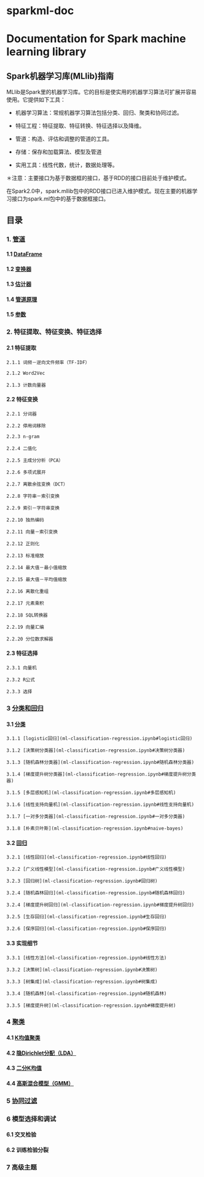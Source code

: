 # sparkml-doc
Documentation for Spark machine learning library
====

## Spark机器学习库(MLlib)指南

MLlib是Spark里的机器学习库。它的目标是使实用的机器学习算法可扩展并容易使用。它提供如下工具：

* 机器学习算法：常规机器学习算法包括分类、回归、聚类和协同过滤。

* 特征工程：特征提取、特征转换、特征选择以及降维。

* 管道：构造、评估和调整的管道的工具。

* 存储：保存和加载算法、模型及管道

* 实用工具：线性代数，统计，数据处理等。

＊注意：主要接口为基于数据框的接口，基于RDD的接口目前处于维护模式。

在Spark2.0中，spark.mllib包中的RDD接口已进入维护模式。现在主要的机器学习接口为spark.ml包中的基于数据框接口。

## 目录

### 1. [管道](ml-pipeline.md)

#### 1.1 [DataFrame](ml-pipeline.md#dataframe)

#### 1.2 [变换器](ml-pipeline.md#transformers)

#### 1.3 [估计器](ml-pipeline.md#estimators)

#### 1.4 [管道原理](ml-pipeline.md#pipeline)

#### 1.5 [参数](ml-pipeline.md#parameters)

### 2. 特征提取、特征变换、特征选择

#### 2.1 特征提取

    2.1.1 词频－逆向文件频率（TF-IDF）

    2.1.2 Word2Vec

    2.1.3 计数向量器

#### 2.2 特征变换

    2.2.1 分词器

    2.2.2 停用词移除

    2.2.3 n-gram

    2.2.4 二值化

    2.2.5 主成分分析（PCA）

    2.2.6 多项式展开

    2.2.7 离散余弦变换（DCT）

    2.2.8 字符串－索引变换

    2.2.9 索引－字符串变换

    2.2.10 独热编码

    2.2.11 向量－索引变换

    2.2.12 正则化

    2.2.13 标准缩放

    2.2.14 最大值－最小值缩放

    2.2.15 最大值－平均值缩放

    2.2.16 离散化重组

    2.2.17 元素乘积

    2.2.18 SQL转换器

    2.2.19 向量汇编

    2.2.20 分位数求解器

#### 2.3 特征选择

    2.3.1 向量机

    2.3.2 R公式

    2.3.3 选择

### 3 [分类和回归](ml-classification-regression.ipynb)

#### 3.1 [分类](ml-classification-regression.ipynb#分类)

    3.1.1 [logistic回归](ml-classification-regression.ipynb#logistic回归)

    3.1.2 [决策树分类器](ml-classification-regression.ipynb#决策树分类器)

    3.1.3 [随机森林分类器](ml-classification-regression.ipynb#随机森林分类器)

    3.1.4 [梯度提升树分类器](ml-classification-regression.ipynb#梯度提升树分类器)

    3.1.5 [多层感知机](ml-classification-regression.ipynb#多层感知机)

    3.1.6 [线性支持向量机](ml-classification-regression.ipynb#线性支持向量机)

    3.1.7 [一对多分类器](ml-classification-regression.ipynb#一对多分类器)

    3.1.8 [朴素贝叶斯](ml-classification-regression.ipynb#naive-bayes)

#### 3.2 [回归](ml-classification-regression.ipynb#回归)

    3.2.1 [线性回归](ml-classification-regression.ipynb#线性回归)

    3.2.2 [广义线性模型](ml-classification-regression.ipynb#广义线性模型)

    3.2.3 [回归树](ml-classification-regression.ipynb#回归树)

    3.2.4 [随机森林回归](ml-classification-regression.ipynb#随机森林回归)

    3.2.4 [梯度提升树回归](ml-classification-regression.ipynb#梯度提升树回归)

    3.2.5 [生存回归](ml-classification-regression.ipynb#生存回归)

    3.2.6 [保序回归](ml-classification-regression.ipynb#保序回归)

#### 3.3 实现细节

    3.3.1 [线性方法](ml-classification-regression.ipynb#线性方法)

    3.3.2 [决策树](ml-classification-regression.ipynb#决策树)

    3.3.3 [树集成](ml-classification-regression.ipynb#树集成)

    3.3.4 [随机森林](ml-classification-regression.ipynb#随机森林)

    3.3.5 [梯度提升树](ml-classification-regression.ipynb#梯度提升树)

### 4 [聚类](ml-clustering.ipynb)

#### 4.1 [K均值聚类](ml-clustering.ipynb#K均值)

#### 4.2 [隐Dirichlet分配（LDA）](ml-clustering.ipynb#隐Dirichlet分配（LDA）)

#### 4.3 [二分K均值](ml-clustering.ipynb#二分K均值)

#### 4.4 [高斯混合模型（GMM）](ml-clustering.ipynb#高斯混合模型（GMM）)

### 5 [协同过滤](ml-collaborative-filtering.ipynb)

### 6 模型选择和调试

#### 6.1 交叉检验

#### 6.2 训练检验分裂

### 7 高级主题
